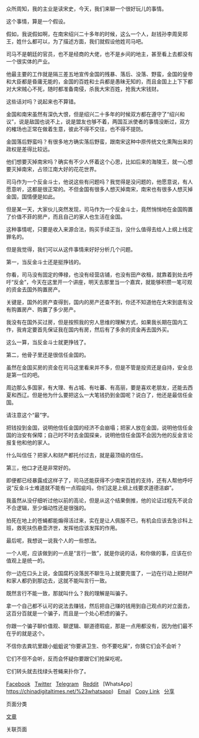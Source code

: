 众所周知，我的主业是读宋史，今天，我们来聊一个很好玩儿的事情。

这个事情，算是一个假设。

假如，我说假如啊，在南宋绍兴二十多年的时候，这么一个人，赵钱孙李周吴郑王，姓什么都可以，为了描述方面，我们就假设他姓司马吧。

司马不是朝廷的官员，也不是经商的大佬，也不是乡间的地主，甚至看上去都没有一个很实体的产业。

他最主要的工作就是隔三差五地宣传金国的残暴、落后、没落、野蛮，金国的皇帝和大臣都是昏庸无能的，金国的百姓和士兵都是愚昧无知的，而且金国上上下下都对大宋贼心不死，随时都准备南侵，杀我大宋百姓，抢我大宋钱财。

<span>这些话对吗？说起来也不算错。</span>

金国和南宋虽然有深仇大恨，但是绍兴二十多年的时候双方都在遵守了“绍兴和议”，说是敌国也说不上，说是盟友也够不着，两国互派使者的事情没断过，双方的榷场也正常在做着生意，彼此不得不交往，也不得不提防。

金国落后野蛮吗？有很多地方确实落后野蛮，跟南宋这种中原传统文化熏陶出来的政权是差得比较远。

他们想要灭掉南宋吗？确实有不少人怀着这个心思，比如后来的海陵王，就一心想要灭掉南宋，占领江南大好的花花世界。

<span>司马作为一个反金斗士，他说这些有问题吗？我觉得是没问题的，他愿意说，有人愿意听，这都是很正常的。不但金国有很多人想灭掉南宋，南宋也有很多人想灭掉金国，国情便是如此。</span>

但是某一天，大家伙儿突然发现，司马作为一个反金斗士，竟然悄悄地在金国购置了价值不菲的房产，而且自己的家人也生活在金国。

这种事情呢，只要是收入来源合法，购买手续正当，没什么值得去给人上纲上线定罪名的。

但是我觉得，我们可以从这件事情来好好分析几个问题。

<span>第一，当反金斗士还是挺挣钱的。</span>

你看，司马没有固定的俸禄，也没有经营店铺，也没有田产收租，就靠着到处去呼吁“反金”，今天在这里开一个讲座，明天去那里当一个嘉宾，就能够积攒一笔可观的资金去国外购置房产。

<span>关键是，国外的房产查得到，国内的房产还查不到，你还不知道他在大宋到底有没有购置房产、购置了多少房产。</span>

我没有在国外买过房，但是按照我的穷人思维的理解方式，如果我长期在国内工作，我肯定要首先保证我在国内有房，然后有了多余的资金再去国外买。

这么一算，当反金斗士就更挣钱了。

<span>第二，他骨子里还是很信任金国的。</span>

虽然在金国买房的资金在司马这里看来并不多，但是不管是投资还是自持，安全总是第一位的吧。

<span>周边那么多国家，有大理、有占城、有吐蕃、有高丽，要是喜欢老朋友，还能去西夏和西辽。但是他为什么要把这么一大笔钱扔到金国呢？说白了，他还是最信任金国。</span>

请注意这个“最”字。

把钱投到金国，说明他信任金国的经济不会崩塌；把家人放在金国，说明他信任金国的治安有保障；自己时不时去金国探亲，说明他信任金国不会因为他的反金言论报复他和他的家人。

<span>什么叫信任？把家人和财产都托付过去，就是最顶级的信任。</span>

<span>第三，他口才还是非常好的。</span>

即便都已经暴露成这样子了，司马还能获得不少南宋百姓的支持，还有人帮他呼吁说“反金斗士难道就不能有一点瑕疵吗，你们这是上纲上线要求道德洁癖”。

<span>我虽然从没仔细听过他以前的高论，但是从这个结果倒推，他的论证过程先不说合不合逻辑，至少煽动性还是很强的。</span>

拍死在地上的苍蝇都能煽得活过来，实在是让人佩服不已，有机会应该去急诊科上班，救死扶伤悬壶济世，发挥他应该发挥的作用。

最后呢，我想说一说我个人的一些想法。

一个人呢，应该做到的一点是“言行一致”，就是你说的话，和你做的事，应该在价值观上是统一的。

你一边在口头上说，金国腐朽没落民不聊生马上就要完蛋了，一边在行动上把财产和家人都扔到那边去，这就不能叫言行一致。

<span>既然言行不能一致，那就叫什么？我的理解是叫骗子。</span>

拿一个自己都不认可的说法去赚钱，然后把自己赚的钱用到自己观点的对立面去，这百分百就是一个骗子，而且是一个处心积虑的骗子。

你跟一个骗子聊价值观、聊逻辑、聊道德瑕疵，那是一点用都没有，因为他们最不在乎的就是这个。

<span>不信你去粪坑里跟小蛆蛆说“你要讲卫生、你不要吃屎”，你猜它们会不会听？</span>

<span>它们不但不会听，反而会怀疑你要跟它们抢屎吃呢。</span>

<span>它们转头就去找绿头苍蝇来扑你了。</span>

[<span>Facebook</span>](https://chinadigitaltimes.net/%23facebook)   [<span>Twitter</span>](https://chinadigitaltimes.net/%23twitter)   [<span>Telegram</span>](https://chinadigitaltimes.net/%23telegram)   [<span>Reddit</span>](https://chinadigitaltimes.net/%23reddit)   [<span>WhatsApp</span>］https://chinadigitaltimes.net/%23whatsapp)   [<span>Email</span>](https://chinadigitaltimes.net/%23email)   [<span>Copy Link</span>](https://chinadigitaltimes.net/%23copy_link)   [<span>分享</span>](https://www.addtoany.com/share%23url=https://chinadigitaltimes.net/chinese/685874.html&title=%E8%AF%BB%E5%AE%8B%E5%8F%B2%E7%9A%84%E8%B5%B5%E5%A4%A7%E8%83%96%EF%BD%9C%E5%A6%82%E4%BD%95%E7%9C%8B%E5%BE%85%E4%B8%80%E4%B8%AA%E5%8D%97%E5%AE%8B%E2%80%9C%E5%8F%8D%E9%87%91%E6%96%97%E5%A3%AB%E2%80%9D%E5%8E%BB%E9%87%91%E5%9B%BD%E4%B9%B0%E6%88%BF)

页面分类

[文章](文章)

关联页面